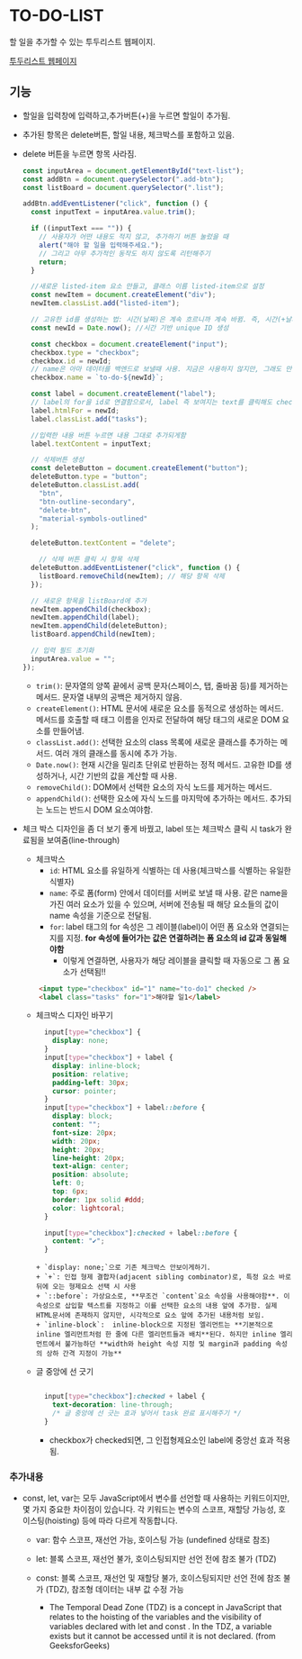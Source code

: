 # TO-DO-LIST

할 일을 추가할 수 있는 투두리스트 웹페이지.

[투두리스트 웹페이지](https://todolistforonlytoday.netlify.app/)


## 기능
- 할일을 입력창에 입력하고,추가버튼(+)을 누르면 할일이 추가됨.
- 추가된 항목은 delete버튼, 할일 내용, 체크박스를 포함하고 있음.
- delete 버튼을 누르면 항목 사라짐.
    ```js
    const inputArea = document.getElementById("text-list");
    const addBtn = document.querySelector(".add-btn");
    const listBoard = document.querySelector(".list");

    addBtn.addEventListener("click", function () {
      const inputText = inputArea.value.trim();

      if ((inputText === "")) {
        // 사용자가 어떤 내용도 적지 않고, 추가하기 버튼 눌렀을 때
        alert("해야 할 일을 입력해주세요.");
        // 그리고 아무 추가적인 동작도 하지 않도록 리턴해주기
        return;
      }

      //새로운 listed-item 요소 만들고, 클래스 이름 listed-item으로 설정
      const newItem = document.createElement("div");
      newItem.classList.add("listed-item");

      // 고유한 id를 생성하는 법: 시간(날짜)은 계속 흐르니까 계속 바뀜. 즉, 시간(+날짜)을 이용해 고유한 아이디 만들기 좋음.
      const newId = Date.now(); //시간 기반 unique ID 생성

      const checkbox = document.createElement("input");
      checkbox.type = "checkbox";
      checkbox.id = newId;
      // name은 아마 데이터를 백엔드로 보낼때 사용. 지금은 사용하지 않지만, 그래도 만들었음.
      checkbox.name = `to-do-${newId}`;

      const label = document.createElement("label");
      // label의 for을 id로 연결함으로서, label 즉 보여지는 text를 클릭해도 checked 처리 되게하기.
      label.htmlFor = newId;
      label.classList.add("tasks");

      //입력한 내용 버튼 누르면 내용 그대로 추가되게함
      label.textContent = inputText;

      // 삭제버튼 생성
      const deleteButton = document.createElement("button");
      deleteButton.type = "button";
      deleteButton.classList.add(
        "btn",
        "btn-outline-secondary",
        "delete-btn",
        "material-symbols-outlined"
      );

      deleteButton.textContent = "delete";

        // 삭제 버튼 클릭 시 항목 삭제
      deleteButton.addEventListener("click", function () {
        listBoard.removeChild(newItem); // 해당 항목 삭제
      });

      // 새로운 항목을 listBoard에 추가
      newItem.appendChild(checkbox);
      newItem.appendChild(label);
      newItem.appendChild(deleteButton);
      listBoard.appendChild(newItem);

      // 입력 필드 초기화
      inputArea.value = "";
    });

    ```

    + `trim()`: 문자열의 양쪽 끝에서 공백 문자(스페이스, 탭, 줄바꿈 등)를 제거하는 메서드. 문자열 내부의 공백은 제거하지 않음.
    + `createElement()`:  HTML 문서에 새로운 요소를 동적으로 생성하는 메서드. 메서드를 호출할 때 태그 이름을 인자로 전달하여 해당 태그의 새로운 DOM 요소를 만들어냄.
    + `classList.add()`:  선택한 요소의 class 목록에 새로운 클래스를 추가하는 메서드. 여러 개의 클래스를 동시에 추가 가능.
    + `Date.now()`: 현재 시간을 밀리초 단위로 반환하는 정적 메서드. 고유한 ID를 생성하거나, 시간 기반의 값을 계산할 때 사용.
    + `removeChild()`: DOM에서 선택한 요소의 자식 노드를 제거하는 메서드.
    + `appendChild()`: 선택한 요소에 자식 노드를 마지막에 추가하는 메서드. 추가되는 노드는 반드시 DOM 요소여야함.

- 체크 박스 디자인을 좀 더 보기 좋게 바꿨고, label 또는 체크박스 클릭 시 task가 완료됨을 보여줌(line-through)

    + 체크박스
        + `id`: HTML 요소를 유일하게 식별하는 데 사용(체크박스를 식별하는 유일한 식별자)
        + `name`: 주로 폼(form) 안에서 데이터를 서버로 보낼 때 사용. 같은 name을 가진 여러 요소가 있을 수 있으며, 서버에 전송될 때 해당 요소들의 값이 name 속성을 기준으로 전달됨.
        + `for`: label 태그의 for 속성은 그 레이블(label)이 어떤 폼 요소와 연결되는지를 지정. **for 속성에 들어가는 값은 연결하려는 폼 요소의 id 값과 동일해야함**
            +  이렇게 연결하면, 사용자가 해당 레이블을 클릭할 때 자동으로 그 폼 요소가 선택됨!!

    ```html
        <input type="checkbox" id="1" name="to-do1" checked />
        <label class="tasks" for="1">해야할 일1</label>

    ```

    + 체크박스 디자인 바꾸기 
        ```css
          input[type="checkbox"] {
            display: none;
          }
          input[type="checkbox"] + label {
            display: inline-block;
            position: relative;
            padding-left: 30px;
            cursor: pointer;
          }
          input[type="checkbox"] + label::before {
            display: block;
            content: "";
            font-size: 20px;
            width: 20px;
            height: 20px;
            line-height: 20px;
            text-align: center;
            position: absolute;
            left: 0;
            top: 6px;
            border: 1px solid #ddd;
            color: lightcoral;
          }

          input[type="checkbox"]:checked + label::before {
            content: "✔";
          }
        ```
          + `display: none;`으로 기존 체크박스 안보이게하기.
          + `+`: 인접 형제 결합자(adjacent sibling combinator)로, 특정 요소 바로 뒤에 오는 형제요소 선택 시 사용
          + `::before`: 가상요소로, **무조건 `content`요소 속성을 사용해야함**. 이 속성으로 삽입할 텍스트를 지정하고 이를 선택한 요소의 내용 앞에 추가함. 실제 HTML문서에 존재하지 않지만, 시각적으로 요소 앞에 추가된 내용처럼 보임.
          + `inline-block`:  inline-block으로 지정된 엘리먼트는 **기본적으로 inline 엘리먼트처럼 한 줄에 다른 엘리먼트들과 배치**된다. 하지만 inline 엘리먼트에서 불가능하던 **width와 height 속성 지정 및 margin과 padding 속성의 상하 간격 지정이 가능**


    + 글 중앙에 선 긋기

      ```css

        input[type="checkbox"]:checked + label {
          text-decoration: line-through;
          /* 글 중앙에 선 긋는 효과 넣어서 task 완료 표시해주기 */
        }

      ```
      + checkbox가 checked되면, 그 인접형제요소인 label에 중앙선 효과 적용됨.


### 추가내용
  - const, let, var는 모두 JavaScript에서 변수를 선언할 때 사용하는 키워드이지만, 몇 가지 중요한 차이점이 있습니다. 각 키워드는 변수의 스코프, 재할당 가능성, 호이스팅(hoisting) 등에 따라 다르게 작동합니다.
    + var: 함수 스코프, 재선언 가능, 호이스팅 가능 (undefined 상태로 참조)
    + let: 블록 스코프, 재선언 불가, 호이스팅되지만 선언 전에 참조 불가 (TDZ)
    + const: 블록 스코프, 재선언 및 재할당 불가, 호이스팅되지만 선언 전에 참조 불가 (TDZ), 참조형 데이터는 내부 값 수정 가능

      * The Temporal Dead Zone (TDZ) is a concept in JavaScript that relates to the hoisting of the variables and the visibility of variables declared with let and const . In the TDZ, a variable exists but it cannot be accessed until it is not declared.  (from GeeksforGeeks)

